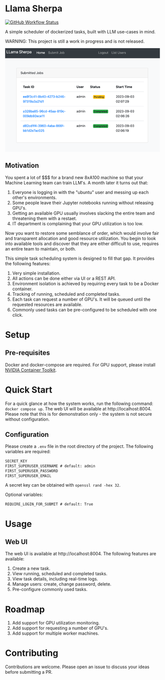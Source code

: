 # Llama Sherpa
<a href="https://github.com/mrcabbage972/llama_sherpa/actions/workflows/pre-commit.yml">![GitHub Workflow Status](https://img.shields.io/github/actions/workflow/status/mrcabbage972/llama_sherpa/pre-commit.yml?label=pre-commit)</a>

A simple scheduler of dockerized tasks, built with LLM use-cases in mind.

WARNING: This project is still a work in progress and is not released.

![Alt text](doc/home.png?raw=true "Screenshot")



## Motivation
You spent a lot of $$$ for a brand new 8xA100 machine so that your Machine Learning team can train LLM's. A month later it turns out that:
1. Everyone is logging in with the "ubuntu" user and messing up each other's environments.
2. Some people leave their Jupyter notebooks running without releasing GPU's.
3. Getting an available GPU usually involves slacking the entire team and threatening them with a restaet.
4. IT department is complaining that your GPU utilization is too low.

Now you want to restore some semblance of order, which would involve fair and transparent allocation and good resource utilization.
You begin to look into available tools and discover that they are either difficult to use, requires an entire team to maintain, or both.

This simple task scheduling system is designed to fill that gap. It provides the following features:
1. Very simple installation.
2. All actions can be done either via UI or a REST API.
3. Environment isolation is achieved by requiring every task to be a Docker container.
4. Tracking of running, scheduled and completed tasks.
5. Each task can request a number of GPU's. It will be queued until the requested resources are available.
6. Commonly used tasks can be pre-configured to be scheduled with one click.

# Setup
##  Pre-requisites
Docker and docker-compose are required.
For GPU support, please install [NVIDIA Container Toolkit](https://docs.nvidia.com/datacenter/cloud-native/container-toolkit/install-guide.html#docker).

# Quick Start
For a quick glance at how the system works, run the following command:
``` docker compose up```.
The web UI will be available at http://localhost:8004.
Please note that this is for demonstration only - the system is not secure without configuration.


## Configuration
Please create a `.env` file in the root directory of the project. The following variables are required:
```
SECRET_KEY
FIRST_SUPERUSER_USERNAME # default: admin
FIRST_SUPERUSER_PASSWORD
FIRST_SUPERUSER_EMAIL
```
A secret key can be obtained with `openssl rand -hex 32`.

Optional variables:
```
REQUIRE_LOGIN_FOR_SUBMIT # default: True
```

# Usage
## Web UI
The web UI is available at http://localhost:8004. The following features are available:
1. Create a new task.
2. View running, scheduled and completed tasks.
3. View task details, including real-time logs.
4. Manage users: create, change password, delete.
5. Pre-configure commonly used tasks.

# Roadmap
1. Add support for GPU utilization monitoring.
2. Add support for requesting a number of GPU's.
3. Add support for multiple worker machines.


# Contributing
Contributions are welcome. Please open an issue to discuss your ideas before submitting a PR.
